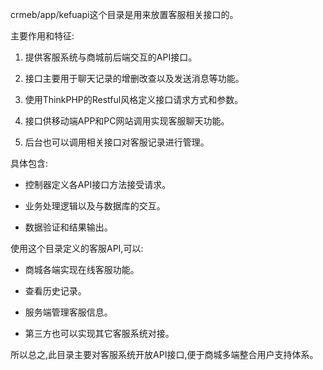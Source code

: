 crmeb/app/kefuapi这个目录是用来放置客服相关接口的。

主要作用和特征:

1. 提供客服系统与商城前后端交互的API接口。

2. 接口主要用于聊天记录的增删改查以及发送消息等功能。

3. 使用ThinkPHP的Restful风格定义接口请求方式和参数。

4. 接口供移动端APP和PC网站调用实现客服聊天功能。

5. 后台也可以调用相关接口对客服记录进行管理。

具体包含:

- 控制器定义各API接口方法接受请求。

- 业务处理逻辑以及与数据库的交互。

- 数据验证和结果输出。

使用这个目录定义的客服API,可以:

- 商城各端实现在线客服功能。

- 查看历史记录。

- 服务端管理客服信息。

- 第三方也可以实现其它客服系统对接。

所以总之,此目录主要对客服系统开放API接口,便于商城多端整合用户支持体系。